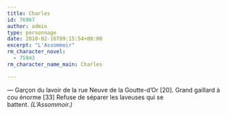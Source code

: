 ```yaml
---
title: Charles
id: 76967
author: admin
type: personnage
date: 2010-02-16T09:15:54+00:00
excerpt: "L'Assommoir"
rm_character_novel:
  - 75943
rm_character_name_main: Charles

---
```

— Garçon du lavoir de la rue Neuve de la Goutte-d&rsquo;Or [20]. Grand gaillard à cou énorme [33] Refuse de séparer les laveuses qui se battent. _(L&rsquo;Assommoir.)_